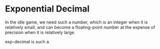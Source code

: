 # Exponential Decimal

In the idle game, we need such a number, which is an integer when it is relatively small, and can become a floating-point number at the expense of precision when it is relatively large.

exp-decimal is such a
